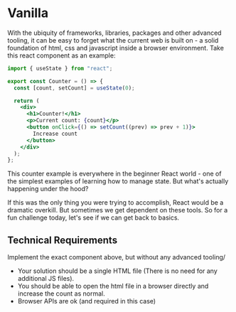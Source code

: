 # Vanilla

With the ubiquity of frameworks, libraries, packages and other advanced tooling, it can be easy to forget what the current web is built on - a solid foundation of html, css and javascript inside a browser environment. Take this react component as an example:

```jsx
import { useState } from "react";

export const Counter = () => {
  const [count, setCount] = useState(0);

  return (
    <div>
      <h1>Counter!</h1>
      <p>Current count: {count}</p>
      <button onClick={() => setCount((prev) => prev + 1)}>
        Increase count
      </button>
    </div>
  );
};
```

This counter example is everywhere in the beginner React world - one of the simplest examples of learning how to manage state. But what's actually happening under the hood?

If this was the only thing you were trying to accomplish, React would be a dramatic overkill. But sometimes we get dependent on these tools. So for a fun challenge today, let's see if we can get back to basics.

## Technical Requirements

Implement the exact component above, but without any advanced tooling/

- Your solution should be a single HTML file (There is no need for any additional JS files).
- You should be able to open the html file in a browser directly and increase the count as normal.
- Browser APIs are ok (and required in this case)
